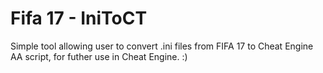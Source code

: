 # Fifa 17 - IniToCT

Simple tool allowing user to convert .ini files from FIFA 17 to Cheat Engine AA script, for futher use in Cheat Engine. :)
